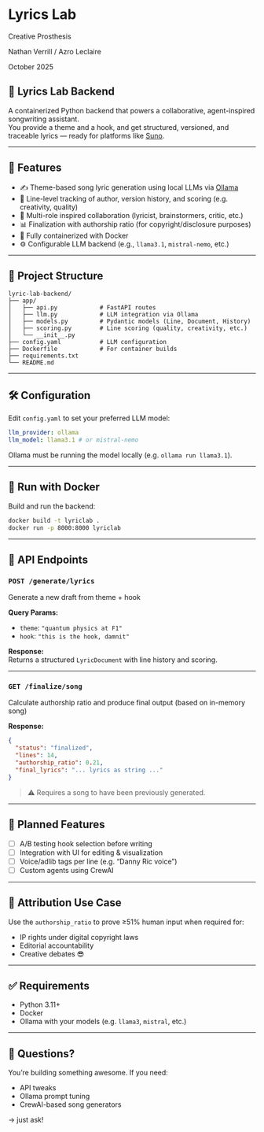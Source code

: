 # Lyrics Lab

Creative Prosthesis

Nathan Verrill / Azro Leclaire

October 2025

## 🎤 Lyrics Lab Backend

A containerized Python backend that powers a collaborative, agent-inspired songwriting assistant.  
You provide a theme and a hook, and get structured, versioned, and traceable lyrics — ready for platforms like [Suno](https://www.suno.ai).

---

## 🚀 Features

- ✍️ Theme-based song lyric generation using local LLMs via [Ollama](https://ollama.com)
- 🧠 Line-level tracking of author, version history, and scoring (e.g. creativity, quality)
- 👥 Multi-role inspired collaboration (lyricist, brainstormers, critic, etc.)
- 📊 Finalization with authorship ratio (for copyright/disclosure purposes)
- 🐳 Fully containerized with Docker
- ⚙️ Configurable LLM backend (e.g., `llama3.1`, `mistral-nemo`, etc.)

---

## 📁 Project Structure

```
lyric-lab-backend/
├── app/
│   ├── api.py            # FastAPI routes
│   ├── llm.py            # LLM integration via Ollama
│   ├── models.py         # Pydantic models (Line, Document, History)
│   ├── scoring.py        # Line scoring (quality, creativity, etc.)
│   └── __init__.py
├── config.yaml           # LLM configuration
├── Dockerfile            # For container builds
├── requirements.txt
└── README.md
```

---

## 🛠️ Configuration

Edit `config.yaml` to set your preferred LLM model:

```yaml
llm_provider: ollama
llm_model: llama3.1 # or mistral-nemo
```

Ollama must be running the model locally (e.g. `ollama run llama3.1`).

---

## 🐳 Run with Docker

Build and run the backend:

```bash
docker build -t lyriclab .
docker run -p 8000:8000 lyriclab
```

---

## 🧪 API Endpoints

### `POST /generate/lyrics`

Generate a new draft from theme + hook

**Query Params:**

- `theme`: `"quantum physics at F1"`
- `hook`: `"this is the hook, damnit"`

**Response:**  
Returns a structured `LyricDocument` with line history and scoring.

---

### `GET /finalize/song`

Calculate authorship ratio and produce final output (based on in-memory song)

**Response:**

```json
{
  "status": "finalized",
  "lines": 14,
  "authorship_ratio": 0.21,
  "final_lyrics": "... lyrics as string ..."
}
```

> ⚠️ Requires a song to have been previously generated.

---

## 🔮 Planned Features

- [ ] A/B testing hook selection before writing
- [ ] Integration with UI for editing & visualization
- [ ] Voice/adlib tags per line (e.g. “Danny Ric voice”)
- [ ] Custom agents using CrewAI

---

## 📎 Attribution Use Case

Use the `authorship_ratio` to prove ≥51% human input when required for:

- IP rights under digital copyright laws
- Editorial accountability
- Creative debates 😎

---

## ✅ Requirements

- Python 3.11+
- Docker
- Ollama with your models (e.g. `llama3`, `mistral`, etc.)

---

## 💬 Questions?

You’re building something awesome. If you need:

- API tweaks
- Ollama prompt tuning
- CrewAI-based song generators

→ just ask!
